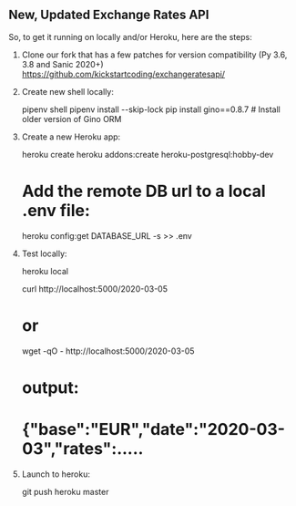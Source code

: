 New, Updated Exchange Rates API
----------------------------------

So, to get it running on locally and/or Heroku, here are the steps:


1. Clone our fork that has a few patches for version compatibility (Py 3.6, 3.8 and Sanic 2020+) <https://github.com/kickstartcoding/exchangeratesapi/>

2. Create new shell locally:

	pipenv shell
	pipenv install --skip-lock
	pip install gino==0.8.7 # Install older version of Gino ORM

3. Create a new Heroku app:


	heroku create
	heroku addons:create heroku-postgresql:hobby-dev
	# Add the remote DB url to a local .env file:
	heroku config:get DATABASE_URL -s  >> .env


4. Test locally:


	heroku local

	curl http://localhost:5000/2020-03-05
	# or
	wget -qO - http://localhost:5000/2020-03-05

	# output:
	# {"base":"EUR","date":"2020-03-03","rates":.....


5. Launch to heroku:

	git push heroku master


